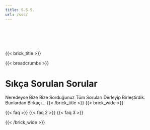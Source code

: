 ```yaml
---
title: S.S.S.
url: /sss/
--- 
```

# ‎ 
{{< brick_title >}}

{{< breadcrumbs >}}

# Sıkça Sorulan Sorular

Neredeyse Bize Bize Sorduğunuz Tüm Soruları Derleyip Birleştirdik. Bunlardan Birkaçı...
{{< /brick_title >}}
{{< brick_wide >}}

{{< faq >}}
{{< faq 2 >}}
{{< faq 3 >}}

{{< /brick_wide >}}
